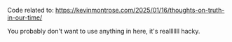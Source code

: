Code related to: https://kevinmontrose.com/2025/01/16/thoughts-on-truth-in-our-time/

You probably don't want to use anything in here, it's realllllll hacky.
